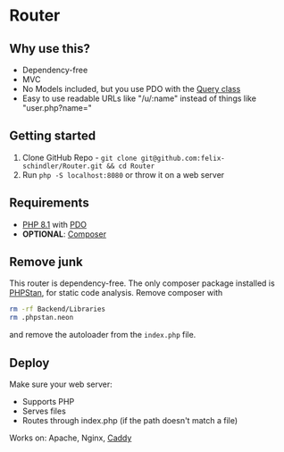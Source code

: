 # Router

## Why use this?

- Dependency-free
- MVC
- No Models included, but you use PDO with the [Query class](/Backend/Core/Data/Query.php)
- Easy to use readable URLs like "/u/:name" instead of things like "user.php?name="

## Getting started

1. Clone GitHub Repo - `git clone git@github.com:felix-schindler/Router.git && cd Router`
2. Run `php -S localhost:8080` or throw it on a web server

## Requirements

- [PHP 8.1](https://www.php.net) with [PDO](https://www.php.net/manual/de/book.pdo.php)
- __OPTIONAL__: [Composer](https://getcomposer.org)

## Remove junk

This router is dependency-free. The only composer package installed is [PHPStan](https://phpstan.org), for static code analysis. Remove composer with

```zsh
rm -rf Backend/Libraries
rm .phpstan.neon
```

and remove the autoloader from the `index.php` file.

## Deploy

Make sure your web server:

- Supports PHP
- Serves files
- Routes through index.php (if the path doesn't match a file)

Works on: Apache, Nginx, [Caddy](https://caddyserver.com)
